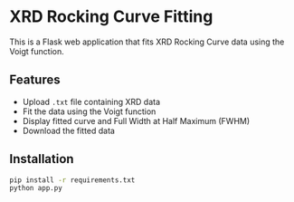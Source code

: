 # XRD Rocking Curve Fitting

This is a Flask web application that fits XRD Rocking Curve data using the Voigt function.

## Features
- Upload `.txt` file containing XRD data
- Fit the data using the Voigt function
- Display fitted curve and Full Width at Half Maximum (FWHM)
- Download the fitted data

## Installation
```bash
pip install -r requirements.txt
python app.py
